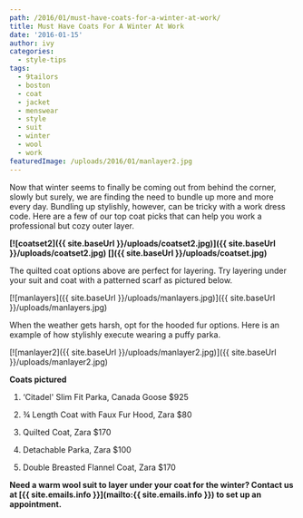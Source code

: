 ```yaml
---
path: /2016/01/must-have-coats-for-a-winter-at-work/
title: Must Have Coats For A Winter At Work
date: '2016-01-15'
author: ivy
categories:
  - style-tips
tags:
  - 9tailors
  - boston
  - coat
  - jacket
  - menswear
  - style
  - suit
  - winter
  - wool
  - work
featuredImage: /uploads/2016/01/manlayer2.jpg
---
```

Now that winter seems to finally be coming out from behind the corner, slowly but surely, we are finding the need to bundle up more and more every day. Bundling up stylishly, however, can be tricky with a work dress code. Here are a few of our top coat picks that can help you work a professional but cozy outer layer.

 ****[![coatset2]({{ site.baseUrl }}/uploads/coatset2.jpg)]({{ site.baseUrl }}/uploads/coatset2.jpg) []({{ site.baseUrl }}/uploads/coatset.jpg)**** 

The quilted coat options above are perfect for layering. Try layering under your suit and coat with a patterned scarf as pictured below.

[![manlayers]({{ site.baseUrl }}/uploads/manlayers.jpg)]({{ site.baseUrl }}/uploads/manlayers.jpg)

When the weather gets harsh, opt for the hooded fur options. Here is an example of how stylishly execute wearing a puffy parka.

[![manlayer2]({{ site.baseUrl }}/uploads/manlayer2.jpg)]({{ site.baseUrl }}/uploads/manlayer2.jpg)

****Coats pictured****

1) ‘Citadel' Slim Fit Parka, Canada Goose $925

2) ¾ Length Coat with Faux Fur Hood, Zara $80

3) Quilted Coat, Zara $170

4) Detachable Parka, Zara $100

5) Double Breasted Flannel Coat, Zara $170

 **Need a warm wool suit to layer under your coat for the winter? Contact us at [{{ site.emails.info }}](mailto:{{ site.emails.info }}) to set up an appointment.**